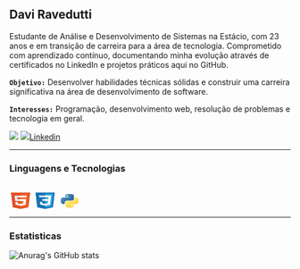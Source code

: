 ## Davi Ravedutti

Estudante de Análise e Desenvolvimento de Sistemas na Estácio, com 23 anos e em transição de carreira para a área de tecnologia. Comprometido com aprendizado contínuo, documentando minha evolução através de certificados no LinkedIn e projetos práticos aqui no GitHub.

**`Objetivo:`** Desenvolver habilidades técnicas sólidas e construir uma carreira significativa na área de desenvolvimento de software.

**`Interesses:`** Programação, desenvolvimento web, resolução de problemas e tecnologia em geral.

<div> 
  <a href = "mailto:davi.serpa.r.santos@gmail.com"><img src="https://img.shields.io/badge/-Gmail-%23333?style=for-the-badge&logo=gmail&logoColor=white" target="_blank"></a>
  <a href="www.linkedin.com/in/davi-serpa-62b8a6255" target="_blank"><img src="https://img.shields.io/badge/-LinkedIn-%230077B5?style=for-the-badge&logo=linkedin&logoColor=white" target="_blank">Linkedin</a> 

</div>

---
### Linguagens e Tecnologias
<div style="display: inline_block"><br>
  <img align="center" alt="Rafa-HTML" height="30" width="40" src="https://raw.githubusercontent.com/devicons/devicon/master/icons/html5/html5-original.svg">
  <img align="center" alt="Rafa-CSS" height="30" width="40" src="https://raw.githubusercontent.com/devicons/devicon/master/icons/css3/css3-original.svg">
  <img align="center" alt="Rafa-Python" height="30" width="40" src="https://raw.githubusercontent.com/devicons/devicon/master/icons/python/python-original.svg">
</div>

--- 
### Estatisticas

![Anurag's GitHub stats](https://github-readme-stats.vercel.app/api?username=DRavedutti&show_icons=true&theme=dark&include_all_commits=true&locale=pt-br)

